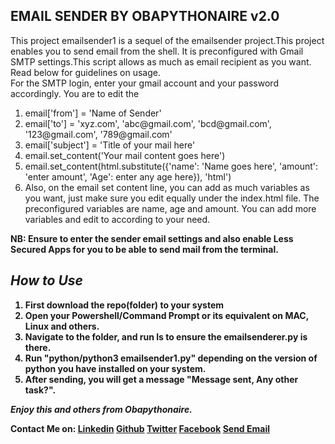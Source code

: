 <h2>EMAIL SENDER BY OBAPYTHONAIRE v2.0</h2>

<p>This project emailsender1 is a sequel of the emailsender project.This project enables you to send email from the shell. It is preconfigured with Gmail SMTP settings.This script allows as much as email recipient as you want. Read below for guidelines on usage. <br />For the SMTP login, enter your gmail account and your password accordingly. 
You are to edit the <quote>
<ol><li>email['from'] = 'Name of Sender'</li>

<li>email['to'] = 'xyz.com', 'abc@gmail.com', 'bcd@gmail.com', '123@gmail.com', '789@gmail.com'</li>

<li>email['subject'] = 'Title of your mail here'</li>

<li>email.set_content('Your mail content goes here')</li> 
<li>email.set_content(html.substitute({'name': 'Name goes here', 'amount': 'enter amount', 'Age': enter any age here}), 'html')</li>
<li>Also, on the email set content line, you can add as much variables as you want, just make sure you edit equally under the index.html file. The preconfigured variables are name, age and amount. You can add more variables and edit to according to your need.</li>
</ol></quote>
</p>
<p><b><strong>NB:</strong</b> Ensure to enter the sender email settings and also enable Less Secured Apps for you to be able to send mail from the terminal.</p>

<h2><i>How to Use</i></h2>
<ol> 
<li> First download the repo(folder) to your system</li>
<li>Open your Powershell/Command Prompt or its equivalent on MAC, Linux and others.</li>
<li>Navigate to the folder, and run ls to ensure the emailsenderer.py is there.</li>
<li>Run "python/python3 emailsender1.py" depending on the version of python you have installed on your system.</li>
<li>After sending, you will get a message "Message sent, Any other task?".</li>
</ol>
<i>Enjoy this and others from Obapythonaire.</i>

<b>Contact Me on:</b>
<a href="https://www.linkedin.com/in/abdulahi-ogundare-1b1359123/" target="_blank">Linkedin</a>
<a href="https://www.github.com/Obapythonaire" target="_blank">Github</a>
<a href="https://www.twitter.com/Abdulahi_001" target="_blank">Twitter</a>
<a href="https://www.facebook.com/ogundare.abdulahi" target="_blank">Facebook</a>
<a href="mailto:obatech518@gmail.com">Send Email</a>
